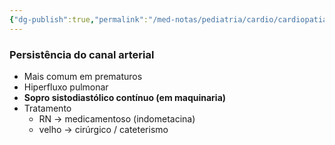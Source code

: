 ```yaml
---
{"dg-publish":true,"permalink":"/med-notas/pediatria/cardio/cardiopatias-congenitas/persistencia-do-canal-arterial/"}
---
```


### Persistência do canal arterial
- Mais comum em prematuros
- Hiperfluxo pulmonar
- **Sopro sistodiastólico contínuo (em maquinaria)**
- Tratamento
	- RN -> medicamentoso (indometacina)
	- velho -> cirúrgico / cateterismo